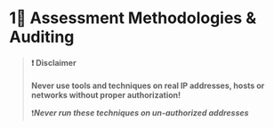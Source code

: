 # 1⃣ Assessment Methodologies & Auditing



> #### ❗ Disclaimer
>
> **Never use tools and techniques on real IP addresses, hosts or networks without proper     authorization!**
>
> ❗_**Never run these techniques on un-authorized addresses**_
